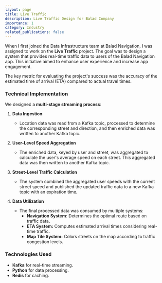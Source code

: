 ```yaml
---
layout: page
title: Live Traffic
description: Live Traffic Design for Balad Company
importance: 1
category: Industry
related_publications: false
---
```


When I first joined the Data Infrastructure team at Balad Navigation, I was assigned to work on the **Live Traffic** project. The goal was to design a system that provides real-time traffic data to users of the Balad Navigation app. This initiative aimed to enhance user experience and increase app engagement.  

The key metric for evaluating the project's success was the accuracy of the estimated time of arrival (ETA) compared to actual travel times.

### Technical Implementation  

We designed a **multi-stage streaming process**:  

1. **Data Ingestion**  
   - Location data was read from a Kafka topic, processed to determine the corresponding street and direction, and then enriched data was written to another Kafka topic.  

2. **User-Level Speed Aggregation**  
   - The enriched data, keyed by user and street, was aggregated to calculate the user's average speed on each street. This aggregated data was then written to another Kafka topic.  

3. **Street-Level Traffic Calculation**  
   - The system combined the aggregated user speeds with the current street speed and published the updated traffic data to a new Kafka topic with an expiration time.  

4. **Data Utilization**  
   - The final processed data was consumed by multiple systems:  
     - **Navigation System:** Determines the optimal route based on traffic data.  
     - **ETA System:** Computes estimated arrival times considering real-time traffic.  
     - **Map Tile System:** Colors streets on the map according to traffic congestion levels.  

### Technologies Used  

- **Kafka** for real-time streaming.  
- **Python** for data processing.  
- **Redis** for caching.  

